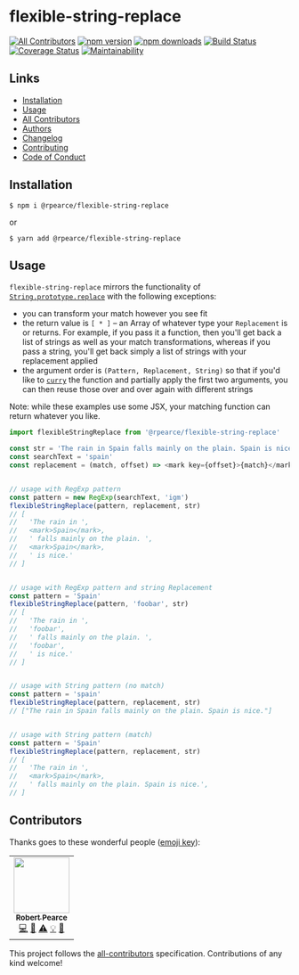 # flexible-string-replace
[![All Contributors](https://img.shields.io/badge/all_contributors-1-orange.svg?style=flat-square)](#contributors)
[![npm version](https://img.shields.io/npm/v/@rpearce/flexible-string-replace.svg)](https://www.npmjs.com/package/@rpearce/flexible-string-replace) [![npm downloads](https://img.shields.io/npm/dm/@rpearce/flexible-string-replace.svg)](https://www.npmjs.com/package/@rpearce/flexible-string-replace) [![Build Status](https://travis-ci.org/rpearce/flexible-string-replace.svg?branch=master)](https://travis-ci.org/rpearce/flexible-string-replace) [![Coverage Status](https://coveralls.io/repos/github/rpearce/flexible-string-replace/badge.svg?branch=master)](https://coveralls.io/github/rpearce/flexible-string-replace?branch=master) [![Maintainability](https://api.codeclimate.com/v1/badges/ca092c1e9dfe10b455d7/maintainability)](https://codeclimate.com/github/rpearce/flexible-string-replace/maintainability)

## Links
* [Installation](#installation)
* [Usage](#usage)
* [All Contributors](#contributors)
* [Authors](./AUTHORS)
* [Changelog](./CHANGELOG.md)
* [Contributing](./CONTRIBUTING.md)
* [Code of Conduct](./CODE_OF_CONDUCT.md)

## Installation
```
$ npm i @rpearce/flexible-string-replace
```
or
```
$ yarn add @rpearce/flexible-string-replace
```

## Usage
`flexible-string-replace` mirrors the functionality of
[`String.prototype.replace`](https://developer.mozilla.org/en-US/docs/Web/JavaScript/Reference/Global_Objects/String/replace)
with the following exceptions:
* you can transform your match however you see fit
* the return value is `[ * ]` – an Array of whatever type your `Replacement` is
  or returns. For example, if you pass it a function, then you'll get back a
  list of strings as well as your match transformations, whereas if you pass a
  string, you'll get back simply a list of strings with your replacement applied
* the argument order is `(Pattern, Replacement, String)` so that if you'd like
  to [`curry`](https://ramdajs.com/docs/#curry) the function and partially apply
  the first two arguments, you can then reuse those over and over again with
  different strings

Note: while these examples use some JSX, your matching function can return
whatever you like.

```js
import flexibleStringReplace from '@rpearce/flexible-string-replace'

const str = 'The rain in Spain falls mainly on the plain. Spain is nice.'
const searchText = 'spain'
const replacement = (match, offset) => <mark key={offset}>{match}</mark>


// usage with RegExp pattern
const pattern = new RegExp(searchText, 'igm')
flexibleStringReplace(pattern, replacement, str)
// [
//   'The rain in ',
//   <mark>Spain</mark>,
//   ' falls mainly on the plain. ',
//   <mark>Spain</mark>,
//   ' is nice.'
// ]


// usage with RegExp pattern and string Replacement
const pattern = 'Spain'
flexibleStringReplace(pattern, 'foobar', str)
// [
//   'The rain in ',
//   'foobar',
//   ' falls mainly on the plain. ',
//   'foobar',
//   ' is nice.'
// ]


// usage with String pattern (no match)
const pattern = 'spain'
flexibleStringReplace(pattern, replacement, str)
// ["The rain in Spain falls mainly on the plain. Spain is nice."]


// usage with String pattern (match)
const pattern = 'Spain'
flexibleStringReplace(pattern, replacement, str)
// [
//   'The rain in ',
//   <mark>Spain</mark>,
//   ' falls mainly on the plain. Spain is nice.',
// ]
```

## Contributors

Thanks goes to these wonderful people ([emoji key](https://allcontributors.org/docs/en/emoji-key)):

<!-- ALL-CONTRIBUTORS-LIST:START - Do not remove or modify this section -->
<!-- prettier-ignore-start -->
<!-- markdownlint-disable -->
<table>
  <tr>
    <td align="center"><a href="https://robertwpearce.com"><img src="https://avatars2.githubusercontent.com/u/592876?v=4" width="100px;" alt=""/><br /><sub><b>Robert Pearce</b></sub></a><br /><a href="https://github.com/rpearce/flexible-string-replace/commits?author=rpearce" title="Code">💻</a> <a href="#ideas-rpearce" title="Ideas, Planning, & Feedback">🤔</a> <a href="https://github.com/rpearce/flexible-string-replace/commits?author=rpearce" title="Tests">⚠️</a> <a href="#example-rpearce" title="Examples">💡</a> <a href="https://github.com/rpearce/flexible-string-replace/commits?author=rpearce" title="Documentation">📖</a></td>
  </tr>
</table>

<!-- markdownlint-enable -->
<!-- prettier-ignore-end -->
<!-- ALL-CONTRIBUTORS-LIST:END -->

This project follows the [all-contributors](https://github.com/all-contributors/all-contributors) specification. Contributions of any kind welcome!
